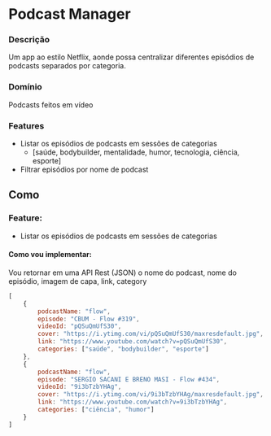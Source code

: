 # Podcast Manager

### Descrição
Um app ao estilo Netflix, aonde possa centralizar diferentes episódios de podcasts separados por categoria.

### Domínio
Podcasts feitos em vídeo

### Features
- Listar os episódios de podcasts em sessões de categorias
    - [saúde, bodybuilder, mentalidade, humor, tecnologia, ciência, esporte]
- Filtrar episódios por nome de podcast

## Como

### Feature:
- Listar os episódios de podcasts em sessões de categorias

#### Como vou implementar:
Vou retornar em uma API Rest (JSON) o nome do podcast, nome do episódio, imagem de capa, link, category

```js
[
    {
        podcastName: "flow",
        episode: "CBUM - Flow #319",
        videoId: "pQSuQmUfS30",
        cover: "https://i.ytimg.com/vi/pQSuQmUfS30/maxresdefault.jpg",
        link: "https://www.youtube.com/watch?v=pQSuQmUfS30",
        categories: ["saúde", "bodybuilder", "esporte"]
    },
    {
        podcastName: "flow",
        episode: "SERGIO SACANI E BRENO MASI - Flow #434",
        videoId: "9i3bTzbYHAg",
        cover: "https://i.ytimg.com/vi/9i3bTzbYHAg/maxresdefault.jpg",
        link: "https://www.youtube.com/watch?v=9i3bTzbYHAg",
        categories: ["ciência", "humor"]
    }
]
```